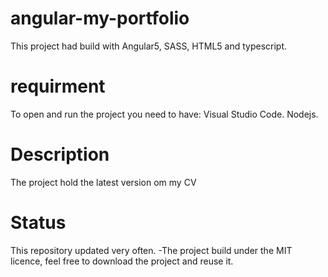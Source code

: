 # angular-my-portfolio
This project had build with Angular5, SASS, HTML5 and typescript.


# requirment
To open and run the project you need to have:
Visual Studio Code.
Nodejs.

# Description
The project hold the latest version om my CV

# Status

This repository updated very often.
-The project build under the MIT licence, feel free to download the project and reuse it.
